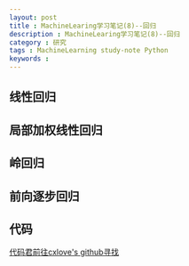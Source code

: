 ```yaml
---
layout: post
title : MachineLearing学习笔记(8)--回归
description : MachineLearing学习笔记(8)--回归
category : 研究
tags : MachineLearning study-note Python
keywords : 
---
```


## 线性回归


## 局部加权线性回归

## 岭回归

## 前向逐步回归


## 代码
[代码君前往cxlove's github寻找](https://github.com/cxlove/MachineLearning/tree/master/Regression)
